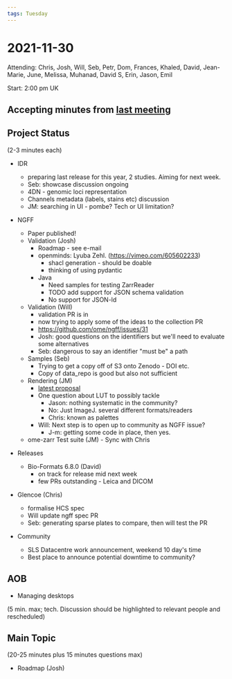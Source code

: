 ```yaml
---
tags: Tuesday
---
```


# 2021-11-30

Attending: Chris, Josh, Will, Seb, Petr, Dom, Frances, Khaled, David, Jean-Marie, June, Melissa, Muhanad, David S, Erin, Jason, Emil

Start: 2:00 pm UK

## Accepting minutes from [last meeting](https://github.com/ome/meeting-minutes)

## Project Status

(2-3 minutes each)

- IDR
  - preparing last release for this year, 2 studies. Aiming for next week.
  - Seb: showcase discussion ongoing
  - 4DN - genomic loci representation
  - Channels metadata (labels, stains etc) discussion
  - JM: searching in UI - pombe? Tech or UI limitation?

- NGFF
    - Paper published!
    - Validation (Josh)
      - Roadmap - see e-mail
      - openminds: Lyuba Zehl. (https://vimeo.com/605602233)
        - shacl generation - should be doable
        - thinking of using pydantic
      - Java
        - Need samples for testing ZarrReader
        - TODO add support for JSON schema validation
        - No support for JSON-ld
    - Validation (Will)
      - validation PR is in
      - now trying to apply some of the ideas to the collection PR
      - https://github.com/ome/ngff/issues/31
      - Josh: good questions on the identifiers but we'll need to evaluate some alternatives
      - Seb: dangerous to say an identifier "must be" a path
    - Samples (Seb)
      - Trying to get a copy off of S3 onto Zenodo - DOI etc.
      - Copy of data_repo is good but also not sufficient
    - Rendering (JM)
      - [latest proposal](https://github.com/ome/omero-cli-render/issues/55#issuecomment-979227548)
      - One question about LUT to possibly tackle
        - Jason: nothing systematic in the community?
        - No: Just ImageJ. several different formats/readers
        - Chris: known as palettes 
      - Will: Next step is to open up to community as NGFF issue?
        - J-m: getting some code in place, then yes.
    - ome-zarr Test suite (JM) - Sync with Chris

- Releases
    - Bio-Formats 6.8.0 (David)
      - on track for release mid next week
      - few PRs outstanding - Leica and DICOM

- Glencoe (Chris)
  - formalise HCS spec
  - Will update ngff spec PR
  - Seb: generating sparse plates to compare, then will test the PR

- Community
  - SLS Datacentre work announcement, weekend 10 day's time
  - Best place to announce potential downtime to community?

## AOB

- Managing desktops
 
(5 min. max; tech. Discussion should be highlighted to relevant people and rescheduled)

## Main Topic

(20-25 minutes plus 15 minutes questions max)

- Roadmap (Josh)